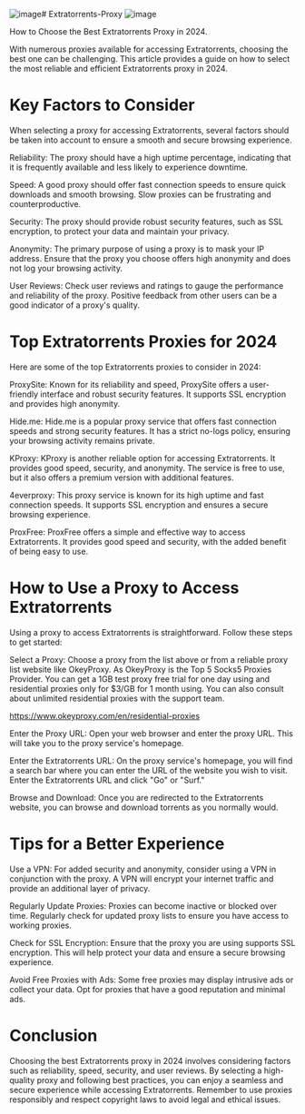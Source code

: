 ![image](https://github.com/OkeyProxyCom/Extratorrents-Proxy/assets/150340973/64050ea4-0c12-417d-953f-85147be6938b)# Extratorrents-Proxy
![image](https://github.com/OkeyProxyCom/Extratorrents-Proxy/assets/150340973/c71842da-bb3f-4a45-af6f-4718acd6d01c)

How to Choose the Best Extratorrents Proxy in 2024.

With numerous proxies available for accessing Extratorrents, choosing the best one can be challenging. This article provides a guide on how to select the most reliable and efficient Extratorrents proxy in 2024.

# Key Factors to Consider
When selecting a proxy for accessing Extratorrents, several factors should be taken into account to ensure a smooth and secure browsing experience.

Reliability: The proxy should have a high uptime percentage, indicating that it is frequently available and less likely to experience downtime.

Speed: A good proxy should offer fast connection speeds to ensure quick downloads and smooth browsing. Slow proxies can be frustrating and counterproductive.

Security: The proxy should provide robust security features, such as SSL encryption, to protect your data and maintain your privacy.

Anonymity: The primary purpose of using a proxy is to mask your IP address. Ensure that the proxy you choose offers high anonymity and does not log your browsing activity.

User Reviews: Check user reviews and ratings to gauge the performance and reliability of the proxy. Positive feedback from other users can be a good indicator of a proxy's quality.

# Top Extratorrents Proxies for 2024
Here are some of the top Extratorrents proxies to consider in 2024:

ProxySite: Known for its reliability and speed, ProxySite offers a user-friendly interface and robust security features. It supports SSL encryption and provides high anonymity.

Hide.me: Hide.me is a popular proxy service that offers fast connection speeds and strong security features. It has a strict no-logs policy, ensuring your browsing activity remains private.

KProxy: KProxy is another reliable option for accessing Extratorrents. It provides good speed, security, and anonymity. The service is free to use, but it also offers a premium version with additional features.

4everproxy: This proxy service is known for its high uptime and fast connection speeds. It supports SSL encryption and ensures a secure browsing experience.

ProxFree: ProxFree offers a simple and effective way to access Extratorrents. It provides good speed and security, with the added benefit of being easy to use.

# How to Use a Proxy to Access Extratorrents
Using a proxy to access Extratorrents is straightforward. Follow these steps to get started:

Select a Proxy: Choose a proxy from the list above or from a reliable proxy list website like OkeyProxy. As OkeyProxy is the Top 5 Socks5 Proxies Provider. You can get a 1GB test proxy free trial for one day using and residential proxies only for $3/GB for 1 month using. You can also consult about unlimited residential proxies with the support team.  

https://www.okeyproxy.com/en/residential-proxies

Enter the Proxy URL: Open your web browser and enter the proxy URL. This will take you to the proxy service's homepage.

Enter the Extratorrents URL: On the proxy service's homepage, you will find a search bar where you can enter the URL of the website you wish to visit. Enter the Extratorrents URL and click "Go" or "Surf."

Browse and Download: Once you are redirected to the Extratorrents website, you can browse and download torrents as you normally would.

# Tips for a Better Experience
Use a VPN: For added security and anonymity, consider using a VPN in conjunction with the proxy. A VPN will encrypt your internet traffic and provide an additional layer of privacy.

Regularly Update Proxies: Proxies can become inactive or blocked over time. Regularly check for updated proxy lists to ensure you have access to working proxies.

Check for SSL Encryption: Ensure that the proxy you are using supports SSL encryption. This will help protect your data and ensure a secure browsing experience.

Avoid Free Proxies with Ads: Some free proxies may display intrusive ads or collect your data. Opt for proxies that have a good reputation and minimal ads.

# Conclusion
Choosing the best Extratorrents proxy in 2024 involves considering factors such as reliability, speed, security, and user reviews. By selecting a high-quality proxy and following best practices, you can enjoy a seamless and secure experience while accessing Extratorrents. Remember to use proxies responsibly and respect copyright laws to avoid legal and ethical issues.
